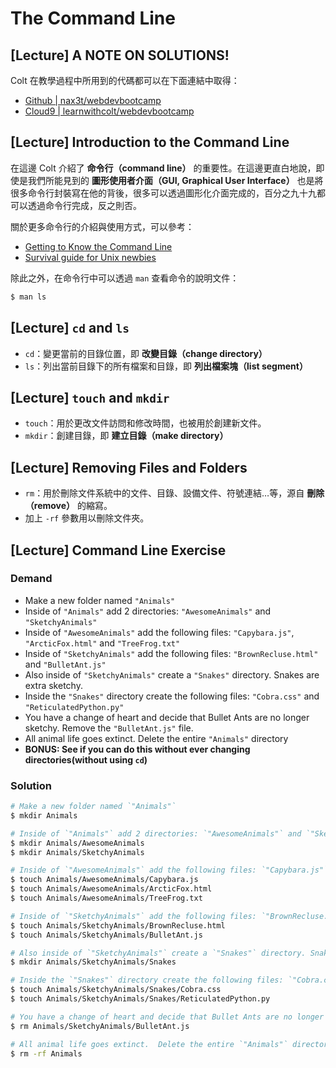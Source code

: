 # The Command Line

## [Lecture] A NOTE ON SOLUTIONS!

Colt 在教學過程中所用到的代碼都可以在下面連結中取得：

- [Github | nax3t/webdevbootcamp](https://github.com/nax3t/webdevbootcamp)
- [Cloud9 | learnwithcolt/webdevbootcamp](https://ide.c9.io/learnwithcolt/webdevbootcamp)

## [Lecture] Introduction to the Command Line

在這邊 Colt 介紹了 **命令行（command line）** 的重要性。在這邊更直白地說，即使是我們所能見到的 **圖形使用者介面（GUI, Graphical User Interface）** 也是將很多命令行封裝寫在他的背後，很多可以透過圖形化介面完成的，百分之九十九都可以透過命令行完成，反之則否。

關於更多命令行的介紹與使用方式，可以參考：

- [Getting to Know the Command Line](https://www.davidbaumgold.com/tutorials/command-line/)
- [Survival guide for Unix newbies](http://matt.might.net/articles/basic-unix/)

除此之外，在命令行中可以透過 `man` 查看命令的說明文件：

```bash
$ man ls
```

## [Lecture] `cd` and `ls`

- `cd`：變更當前的目錄位置，即 **改變目錄（change directory）**
- `ls`：列出當前目錄下的所有檔案和目錄，即 **列出檔案塊（list segment）**

## [Lecture] `touch` and `mkdir`

- `touch`：用於更改文件訪問和修改時間，也被用於創建新文件。
- `mkdir`：創建目錄，即 **建立目錄（make directory）**

## [Lecture] Removing Files and Folders

- `rm`：用於刪除文件系統中的文件、目錄、設備文件、符號連結…等，源自 **刪除（remove）** 的縮寫。
- 加上 `-rf` 參數用以刪除文件夾。

## [Lecture] Command Line Exercise

### Demand

- Make a new folder named `"Animals"`
- Inside of `"Animals"` add 2 directories: `"AwesomeAnimals"` and `"SketchyAnimals"`
- Inside of `"AwesomeAnimals"` add the following files: `"Capybara.js"`, `"ArcticFox.html"` and `"TreeFrog.txt"`
- Inside of `"SketchyAnimals"` add the following files: `"BrownRecluse.html"` and `"BulletAnt.js"`
- Also inside of `"SketchyAnimals"` create a `"Snakes"` directory. Snakes are extra sketchy.
- Inside the `"Snakes"` directory create the following files: `"Cobra.css"` and `"ReticulatedPython.py"`
- You have a change of heart and decide that Bullet Ants are no longer sketchy. Remove the `"BulletAnt.js"` file.
- All animal life goes extinct.  Delete the entire `"Animals"` directory
- **BONUS: See if you can do this without ever changing directories(without using `cd`)**

### Solution

```bash
# Make a new folder named `"Animals"`
$ mkdir Animals

# Inside of `"Animals"` add 2 directories: `"AwesomeAnimals"` and `"SketchyAnimals"`
$ mkdir Animals/AwesomeAnimals
$ mkdir Animals/SketchyAnimals

# Inside of `"AwesomeAnimals"` add the following files: `"Capybara.js"`, `"ArcticFox.html"` and `"TreeFrog.txt"`
$ touch Animals/AwesomeAnimals/Capybara.js
$ touch Animals/AwesomeAnimals/ArcticFox.html
$ touch Animals/AwesomeAnimals/TreeFrog.txt

# Inside of `"SketchyAnimals"` add the following files: `"BrownRecluse.html"` and `"BulletAnt.js"`
$ touch Animals/SketchyAnimals/BrownRecluse.html
$ touch Animals/SketchyAnimals/BulletAnt.js

# Also inside of `"SketchyAnimals"` create a `"Snakes"` directory. Snakes are extra sketchy.
$ mkdir Animals/SketchyAnimals/Snakes

# Inside the `"Snakes"` directory create the following files: `"Cobra.css"` and `"ReticulatedPython.py"`
$ touch Animals/SketchyAnimals/Snakes/Cobra.css
$ touch Animals/SketchyAnimals/Snakes/ReticulatedPython.py

# You have a change of heart and decide that Bullet Ants are no longer sketchy. Remove the `"BulletAnt.js"` file.
$ rm Animals/SketchyAnimals/BulletAnt.js

# All animal life goes extinct.  Delete the entire `"Animals"` directory
$ rm -rf Animals
```